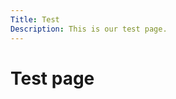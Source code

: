 ```yaml
---
Title: Test
Description: This is our test page.
---
```


Test page
==========================

<div class="box1"></div>
<div class="box2"></div>
<div class="box3"></div>
<div class="box4"></div>